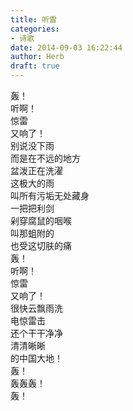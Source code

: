 ```yaml
---  
title: 听雷  
categories:  
- 诗歌  
date: 2014-09-03 16:22:44  
author: Herb  
draft: true
---  
```

轰！  
听啊！  
惊雷  
又响了！    
别说没下雨  
而是在不远的地方  
盆泼正在洗濯  
这极大的雨  
叫所有污垢无处藏身  
一把把利剑  
剁穿腐鼠的咽喉  
叫那蛆附的  
也受这切肤的痛    
轰！  
听啊！  
惊雷  
又响了！  
很快云飘雨洗  
电惊雷击  
还个干干净净  
清清晰晰  
的中国大地！  
轰！  
轰轰轰！  
轰！